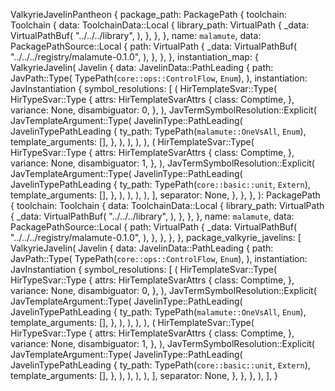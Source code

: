 ValkyrieJavelinPantheon {
    package_path: PackagePath {
        toolchain: Toolchain {
            data: ToolchainData::Local {
                library_path: VirtualPath {
                    _data: VirtualPathBuf(
                        "../../../library",
                    ),
                },
            },
        },
        name: `malamute`,
        data: PackagePathSource::Local {
            path: VirtualPath {
                _data: VirtualPathBuf(
                    "../../../registry/malamute-0.1.0",
                ),
            },
        },
    },
    instantiation_map: {
        ValkyrieJavelin(
            Javelin {
                data: JavelinData::PathLeading {
                    path: JavPath::Type(
                        TypePath(`core::ops::ControlFlow`, `Enum`),
                    ),
                    instantiation: JavInstantiation {
                        symbol_resolutions: [
                            (
                                HirTemplateSvar::Type(
                                    HirTypeSvar::Type {
                                        attrs: HirTemplateSvarAttrs {
                                            class: Comptime,
                                        },
                                        variance: None,
                                        disambiguator: 0,
                                    },
                                ),
                                JavTermSymbolResolution::Explicit(
                                    JavTemplateArgument::Type(
                                        JavelinType::PathLeading(
                                            JavelinTypePathLeading {
                                                ty_path: TypePath(`malamute::OneVsAll`, `Enum`),
                                                template_arguments: [],
                                            },
                                        ),
                                    ),
                                ),
                            ),
                            (
                                HirTemplateSvar::Type(
                                    HirTypeSvar::Type {
                                        attrs: HirTemplateSvarAttrs {
                                            class: Comptime,
                                        },
                                        variance: None,
                                        disambiguator: 1,
                                    },
                                ),
                                JavTermSymbolResolution::Explicit(
                                    JavTemplateArgument::Type(
                                        JavelinType::PathLeading(
                                            JavelinTypePathLeading {
                                                ty_path: TypePath(`core::basic::unit`, `Extern`),
                                                template_arguments: [],
                                            },
                                        ),
                                    ),
                                ),
                            ),
                        ],
                        separator: None,
                    },
                },
            },
        ): PackagePath {
            toolchain: Toolchain {
                data: ToolchainData::Local {
                    library_path: VirtualPath {
                        _data: VirtualPathBuf(
                            "../../../library",
                        ),
                    },
                },
            },
            name: `malamute`,
            data: PackagePathSource::Local {
                path: VirtualPath {
                    _data: VirtualPathBuf(
                        "../../../registry/malamute-0.1.0",
                    ),
                },
            },
        },
    },
    package_valkyrie_javelins: [
        ValkyrieJavelin(
            Javelin {
                data: JavelinData::PathLeading {
                    path: JavPath::Type(
                        TypePath(`core::ops::ControlFlow`, `Enum`),
                    ),
                    instantiation: JavInstantiation {
                        symbol_resolutions: [
                            (
                                HirTemplateSvar::Type(
                                    HirTypeSvar::Type {
                                        attrs: HirTemplateSvarAttrs {
                                            class: Comptime,
                                        },
                                        variance: None,
                                        disambiguator: 0,
                                    },
                                ),
                                JavTermSymbolResolution::Explicit(
                                    JavTemplateArgument::Type(
                                        JavelinType::PathLeading(
                                            JavelinTypePathLeading {
                                                ty_path: TypePath(`malamute::OneVsAll`, `Enum`),
                                                template_arguments: [],
                                            },
                                        ),
                                    ),
                                ),
                            ),
                            (
                                HirTemplateSvar::Type(
                                    HirTypeSvar::Type {
                                        attrs: HirTemplateSvarAttrs {
                                            class: Comptime,
                                        },
                                        variance: None,
                                        disambiguator: 1,
                                    },
                                ),
                                JavTermSymbolResolution::Explicit(
                                    JavTemplateArgument::Type(
                                        JavelinType::PathLeading(
                                            JavelinTypePathLeading {
                                                ty_path: TypePath(`core::basic::unit`, `Extern`),
                                                template_arguments: [],
                                            },
                                        ),
                                    ),
                                ),
                            ),
                        ],
                        separator: None,
                    },
                },
            },
        ),
    ],
}